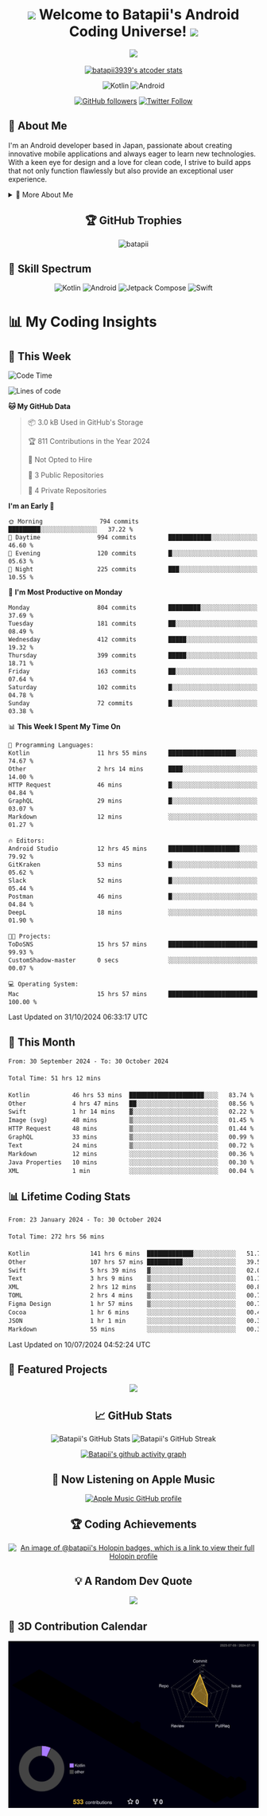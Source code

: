<h1 align="center">
  <img src="https://media.giphy.com/media/hvRJCLFzcasrR4ia7z/giphy.gif" width="28">
  Welcome to Batapii's Android Coding Universe!
  <img src="https://media.giphy.com/media/hvRJCLFzcasrR4ia7z/giphy.gif" width="28">
</h1>

<p align="center">
  <img src="https://readme-typing-svg.herokuapp.com/?lines=Android+Developer+in+Japan;Always%20learning%20new%20things&font=Fira%20Code&center=true&width=440&height=45&color=f75c7e&vCenter=true&size=22">
</p>

<div align="center">

[![batapii3939's atcoder stats](https://atcoder-readme-stats.vercel.app/stats/batapii3939?theme=dark&show_history=5&width=450)](https://github.com/iwbc-mzk/atcoder-readme-stats)

![Kotlin](https://img.shields.io/badge/Kotlin-★☆☆☆☆☆☆☆☆☆-brightgreen)
![Android](https://img.shields.io/badge/Android-★☆☆☆☆☆☆☆☆☆-brightgreen)

  
[![GitHub followers](https://img.shields.io/github/followers/batapii?style=social)](https://github.com/batapii)
[![Twitter Follow](https://img.shields.io/twitter/follow/batapii?style=social)](https://twitter.com/batapii3939)

</div>

## 🚀 About Me
I'm an Android developer based in Japan, passionate about creating innovative mobile applications and always eager to learn new technologies. With a keen eye for design and a love for clean code, I strive to build apps that not only function flawlessly but also provide an exceptional user experience.

<details>
<summary>🌟 More About Me</summary>

- 🔭 I'm currently working on revolutionizing mobile productivity apps
- 🌱 I'm currently learning Kotlin Multiplatform and Jetpack Compose
- 👯 I'm looking to collaborate on open-source Android projects

</details>

<h2 align="center">🏆 GitHub Trophies</h2>
<p align="center">
  <img src="https://github-profile-trophy.vercel.app/?username=batapii&theme=nord&column=7&no-frame=true&no-bg=true&rank=SECRET,SSS,SS,S,AAA,AA,A,B,C,?" alt="batapii" />
</p>

## 🌈 Skill Spectrum

<div align="center">

![Kotlin](https://img.shields.io/badge/Kotlin-0095D5?style=for-the-badge&logo=kotlin&logoColor=white)
![Android](https://img.shields.io/badge/Android-3DDC84?style=for-the-badge&logo=android&logoColor=white)
![Jetpack Compose](https://img.shields.io/badge/Jetpack%20Compose-4285F4?style=for-the-badge&logo=jetpackcompose&logoColor=white)
![Swift](https://img.shields.io/badge/Swift-FA7343?style=for-the-badge&logo=swift&logoColor=white)

</div>


# 📊 My Coding Insights

## 📅 This Week
<!--START_SECTION:waka-week-->
![Code Time](http://img.shields.io/badge/Code%20Time-276%20hrs%2057%20mins-blue)

![Lines of code](https://img.shields.io/badge/From%20Hello%20World%20I%27ve%20Written-152.4%20thousand%20lines%20of%20code-blue)

**🐱 My GitHub Data** 

> 📦 3.0 kB Used in GitHub's Storage 
 > 
> 🏆 811 Contributions in the Year 2024
 > 
> 🚫 Not Opted to Hire
 > 
> 📜 3 Public Repositories 
 > 
> 🔑 4 Private Repositories 
 > 
**I'm an Early 🐤** 

```text
🌞 Morning                794 commits         █████████░░░░░░░░░░░░░░░░   37.22 % 
🌆 Daytime                994 commits         ████████████░░░░░░░░░░░░░   46.60 % 
🌃 Evening                120 commits         █░░░░░░░░░░░░░░░░░░░░░░░░   05.63 % 
🌙 Night                  225 commits         ███░░░░░░░░░░░░░░░░░░░░░░   10.55 % 
```
📅 **I'm Most Productive on Monday** 

```text
Monday                   804 commits         █████████░░░░░░░░░░░░░░░░   37.69 % 
Tuesday                  181 commits         ██░░░░░░░░░░░░░░░░░░░░░░░   08.49 % 
Wednesday                412 commits         █████░░░░░░░░░░░░░░░░░░░░   19.32 % 
Thursday                 399 commits         █████░░░░░░░░░░░░░░░░░░░░   18.71 % 
Friday                   163 commits         ██░░░░░░░░░░░░░░░░░░░░░░░   07.64 % 
Saturday                 102 commits         █░░░░░░░░░░░░░░░░░░░░░░░░   04.78 % 
Sunday                   72 commits          █░░░░░░░░░░░░░░░░░░░░░░░░   03.38 % 
```


📊 **This Week I Spent My Time On** 

```text
💬 Programming Languages: 
Kotlin                   11 hrs 55 mins      ███████████████████░░░░░░   74.67 % 
Other                    2 hrs 14 mins       ████░░░░░░░░░░░░░░░░░░░░░   14.00 % 
HTTP Request             46 mins             █░░░░░░░░░░░░░░░░░░░░░░░░   04.84 % 
GraphQL                  29 mins             █░░░░░░░░░░░░░░░░░░░░░░░░   03.07 % 
Markdown                 12 mins             ░░░░░░░░░░░░░░░░░░░░░░░░░   01.27 % 

🔥 Editors: 
Android Studio           12 hrs 45 mins      ████████████████████░░░░░   79.92 % 
GitKraken                53 mins             █░░░░░░░░░░░░░░░░░░░░░░░░   05.62 % 
Slack                    52 mins             █░░░░░░░░░░░░░░░░░░░░░░░░   05.44 % 
Postman                  46 mins             █░░░░░░░░░░░░░░░░░░░░░░░░   04.84 % 
DeepL                    18 mins             ░░░░░░░░░░░░░░░░░░░░░░░░░   01.90 % 

🐱‍💻 Projects: 
ToDoSNS                  15 hrs 57 mins      █████████████████████████   99.93 % 
CustomShadow-master      0 secs              ░░░░░░░░░░░░░░░░░░░░░░░░░   00.07 % 

💻 Operating System: 
Mac                      15 hrs 57 mins      █████████████████████████   100.00 % 
```


 Last Updated on 31/10/2024 06:33:17 UTC
<!--END_SECTION:waka-week-->

## 📅 This Month
<!--START_SECTION:wakamonth-->

```txt
From: 30 September 2024 - To: 30 October 2024

Total Time: 51 hrs 12 mins

Kotlin            46 hrs 53 mins  █████████████████████░░░░   83.74 %
Other             4 hrs 47 mins   ██░░░░░░░░░░░░░░░░░░░░░░░   08.56 %
Swift             1 hr 14 mins    ▓░░░░░░░░░░░░░░░░░░░░░░░░   02.22 %
Image (svg)       48 mins         ▒░░░░░░░░░░░░░░░░░░░░░░░░   01.45 %
HTTP Request      48 mins         ▒░░░░░░░░░░░░░░░░░░░░░░░░   01.44 %
GraphQL           33 mins         ▒░░░░░░░░░░░░░░░░░░░░░░░░   00.99 %
Text              24 mins         ▒░░░░░░░░░░░░░░░░░░░░░░░░   00.72 %
Markdown          12 mins         ░░░░░░░░░░░░░░░░░░░░░░░░░   00.36 %
Java Properties   10 mins         ░░░░░░░░░░░░░░░░░░░░░░░░░   00.30 %
XML               1 min           ░░░░░░░░░░░░░░░░░░░░░░░░░   00.04 %
```

<!--END_SECTION:wakamonth-->

## 📊 Lifetime Coding Stats

<!--START_SECTION:wakaalltime-->

```txt
From: 23 January 2024 - To: 30 October 2024

Total Time: 272 hrs 56 mins

Kotlin                 141 hrs 6 mins  █████████████░░░░░░░░░░░░   51.70 %
Other                  107 hrs 57 mins ██████████░░░░░░░░░░░░░░░   39.55 %
Swift                  5 hrs 39 mins   ▓░░░░░░░░░░░░░░░░░░░░░░░░   02.07 %
Text                   3 hrs 9 mins    ▒░░░░░░░░░░░░░░░░░░░░░░░░   01.16 %
XML                    2 hrs 12 mins   ▒░░░░░░░░░░░░░░░░░░░░░░░░   00.81 %
TOML                   2 hrs 4 mins    ▒░░░░░░░░░░░░░░░░░░░░░░░░   00.76 %
Figma Design           1 hr 57 mins    ▒░░░░░░░░░░░░░░░░░░░░░░░░   00.72 %
Cocoa                  1 hr 6 mins     ░░░░░░░░░░░░░░░░░░░░░░░░░   00.41 %
JSON                   1 hr 1 min      ░░░░░░░░░░░░░░░░░░░░░░░░░   00.37 %
Markdown               55 mins         ░░░░░░░░░░░░░░░░░░░░░░░░░   00.34 %
```

<!--END_SECTION:wakaalltime-->

Last Updated on 10/07/2024 04:52:24 UTC

## 🌟 Featured Projects

<div align="center">
  <a href="https://github.com/batapii/ToDoSNS">
    <img src="https://github-readme-stats.vercel.app/api/pin/?username=batapii&repo=ToDoSNS&theme=radical" />
  </a>

## 📈 GitHub Stats

<div align="center">
  <img src="https://github-readme-stats.vercel.app/api?username=batapii&show_icons=true&theme=radical" alt="Batapii's GitHub Stats" />
  <img src="https://github-readme-streak-stats.herokuapp.com/?user=batapii&theme=radical" alt="Batapii's GitHub Streak" />
  
[![Batapii's github activity graph](https://github-readme-activity-graph.vercel.app/graph?username=batapii&theme=react-dark)](https://github.com/ashutosh00710/github-readme-activity-graph)
</div>

## 🎵 Now Listening on Apple Music

<div align="center">
  
[![Apple Music GitHub profile](https://music-profile.rayriffy.com/theme/dark.svg?uid=001005.6598667d2ffd4a10a4f429edd0ba24c4.1156)](https://github.com/rayriffy/apple-music-github-profile)

</div>


## 🏆 Coding Achievements

<div align="center">

[![An image of @batapii's Holopin badges, which is a link to view their full Holopin profile](https://holopin.me/batapii)](https://holopin.io/@batapii)

</div>

## 💡 A Random Dev Quote

<div align="center">

![](https://quotes-github-readme.vercel.app/api?type=horizontal&theme=radical)

</div>

</div>

## 🚀 3D Contribution Calendar

<div align="center">
  
![](./profile-3d-contrib/profile-night-rainbow.svg)

</div>
